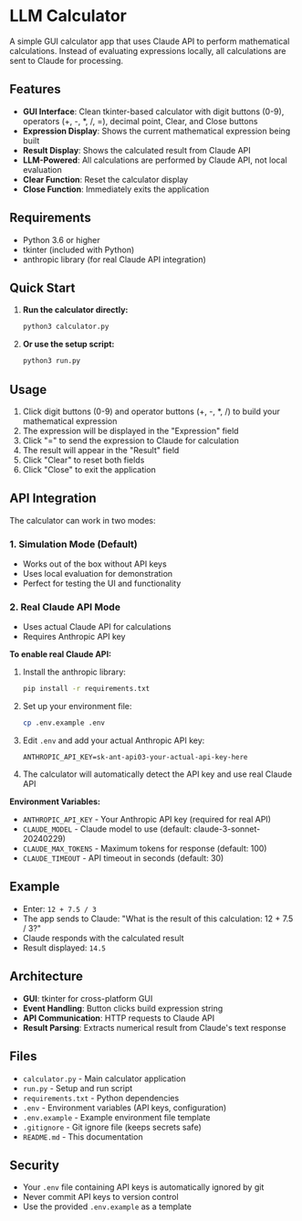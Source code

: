 # LLM Calculator

A simple GUI calculator app that uses Claude API to perform mathematical calculations. Instead of evaluating expressions locally, all calculations are sent to Claude for processing.

## Features

- **GUI Interface**: Clean tkinter-based calculator with digit buttons (0-9), operators (+, -, *, /, =), decimal point, Clear, and Close buttons
- **Expression Display**: Shows the current mathematical expression being built
- **Result Display**: Shows the calculated result from Claude API
- **LLM-Powered**: All calculations are performed by Claude API, not local evaluation
- **Clear Function**: Reset the calculator display
- **Close Function**: Immediately exits the application

## Requirements

- Python 3.6 or higher
- tkinter (included with Python)
- anthropic library (for real Claude API integration)

## Quick Start

1. **Run the calculator directly:**
   ```bash
   python3 calculator.py
   ```

2. **Or use the setup script:**
   ```bash
   python3 run.py
   ```

## Usage

1. Click digit buttons (0-9) and operator buttons (+, -, *, /) to build your mathematical expression
2. The expression will be displayed in the "Expression" field
3. Click "=" to send the expression to Claude for calculation
4. The result will appear in the "Result" field
5. Click "Clear" to reset both fields
6. Click "Close" to exit the application

## API Integration

The calculator can work in two modes:

### 1. Simulation Mode (Default)
- Works out of the box without API keys
- Uses local evaluation for demonstration
- Perfect for testing the UI and functionality

### 2. Real Claude API Mode
- Uses actual Claude API for calculations
- Requires Anthropic API key

**To enable real Claude API:**

1. Install the anthropic library:
   ```bash
   pip install -r requirements.txt
   ```

2. Set up your environment file:
   ```bash
   cp .env.example .env
   ```

3. Edit `.env` and add your actual Anthropic API key:
   ```
   ANTHROPIC_API_KEY=sk-ant-api03-your-actual-api-key-here
   ```

4. The calculator will automatically detect the API key and use real Claude API

**Environment Variables:**
- `ANTHROPIC_API_KEY` - Your Anthropic API key (required for real API)
- `CLAUDE_MODEL` - Claude model to use (default: claude-3-sonnet-20240229)
- `CLAUDE_MAX_TOKENS` - Maximum tokens for response (default: 100)
- `CLAUDE_TIMEOUT` - API timeout in seconds (default: 30)

## Example

- Enter: `12 + 7.5 / 3`
- The app sends to Claude: "What is the result of this calculation: 12 + 7.5 / 3?"
- Claude responds with the calculated result
- Result displayed: `14.5`

## Architecture

- **GUI**: tkinter for cross-platform GUI
- **Event Handling**: Button clicks build expression string
- **API Communication**: HTTP requests to Claude API
- **Result Parsing**: Extracts numerical result from Claude's text response

## Files

- `calculator.py` - Main calculator application
- `run.py` - Setup and run script
- `requirements.txt` - Python dependencies
- `.env` - Environment variables (API keys, configuration)
- `.env.example` - Example environment file template
- `.gitignore` - Git ignore file (keeps secrets safe)
- `README.md` - This documentation

## Security

- Your `.env` file containing API keys is automatically ignored by git
- Never commit API keys to version control
- Use the provided `.env.example` as a template
